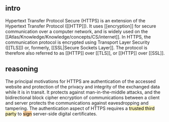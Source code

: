 ## intro

Hypertext Transfer Protocol Secure (HTTPS) is an extension of the Hypertext Transfer Protocol ([[HTTP]]). 
It uses [[encryption]] for secure communication over a computer network, and is widely used on the [[Atlas/Knowledge/Knowledge/concepts/CS/internet]]. 
In HTTPS, the communication protocol is encrypted using Transport Layer Security ([[TLS]]) or, formerly, 
[[SSL|Secure Sockets Layer]]. The protocol is therefore also referred to as [[HTTP]] over [[TLS]], or [[HTTP]] over [[SSL]].

## reasoning

The principal motivations for HTTPS are authentication of the accessed website and protection of the privacy and integrity of the exchanged data while it is in transit. 
It protects against man-in-the-middle attacks, and the bidirectional block cipher encryption of communications between a client and server protects the communications against eavesdropping and tampering. 
The authentication aspect of HTTPS requires a <mark style="background: #FFF3A3A6;">trusted third party</mark> to <mark style="background: #FFB86CA6;">sign</mark> server-side digital certificates. 
